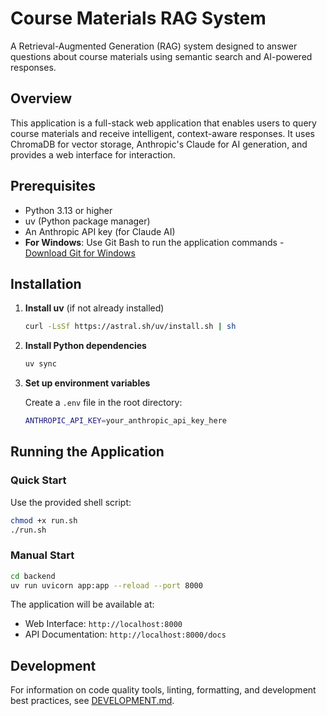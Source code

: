 # Course Materials RAG System

A Retrieval-Augmented Generation (RAG) system designed to answer questions about course materials using semantic search and AI-powered responses.

## Overview

This application is a full-stack web application that enables users to query course materials and receive intelligent, context-aware responses. It uses ChromaDB for vector storage, Anthropic's Claude for AI generation, and provides a web interface for interaction.


## Prerequisites

- Python 3.13 or higher
- uv (Python package manager)
- An Anthropic API key (for Claude AI)
- **For Windows**: Use Git Bash to run the application commands - [Download Git for Windows](https://git-scm.com/downloads/win)

## Installation

1. **Install uv** (if not already installed)
   ```bash
   curl -LsSf https://astral.sh/uv/install.sh | sh
   ```

2. **Install Python dependencies**
   ```bash
   uv sync
   ```

3. **Set up environment variables**
   
   Create a `.env` file in the root directory:
   ```bash
   ANTHROPIC_API_KEY=your_anthropic_api_key_here
   ```

## Running the Application

### Quick Start

Use the provided shell script:
```bash
chmod +x run.sh
./run.sh
```

### Manual Start

```bash
cd backend
uv run uvicorn app:app --reload --port 8000
```

The application will be available at:
- Web Interface: `http://localhost:8000`
- API Documentation: `http://localhost:8000/docs`

## Development

For information on code quality tools, linting, formatting, and development best practices, see [DEVELOPMENT.md](DEVELOPMENT.md).

